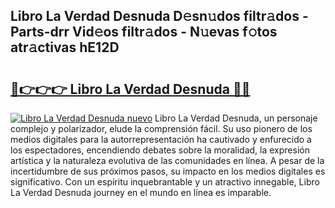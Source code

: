 ## Libro La Verdad Desnuda D𝚎sn𝚞dos filtr𝚊dos - Parts-drr Vid𝚎os filtr𝚊dos - N𝚞evas f𝚘tos atr𝚊ctivas hE12D

# <h2><a href="http://mb7alx.tromn.icu/?c=Libro+La+Verdad+Desnuda">🔗👉👉👉 Libro La Verdad Desnuda 🔗🔗</a></h2>

[![Libro La Verdad Desnuda nuevo](https://i.imgur.com/pEAQMta.gif)](http://mb7alx.tromn.icu/?c=Libro+La+Verdad+Desnuda)
Libro La Verdad Desnuda, un personaje complejo y polarizador, elude la comprensión fácil. Su uso pionero de los medios digitales para la autorrepresentación ha cautivado y enfurecido a los espectadores, encendiendo debates sobre la moralidad, la expresión artística y la naturaleza evolutiva de las comunidades en línea. A pesar de la incertidumbre de sus próximos pasos, su impacto en los medios digitales es significativo. Con un espíritu inquebrantable y un atractivo innegable, Libro La Verdad Desnuda journey en el mundo en línea es imparable.
